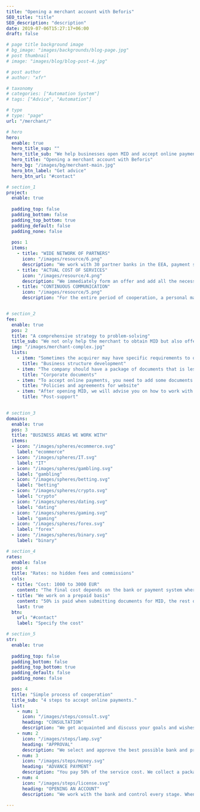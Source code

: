 ```yaml
---
title: "Opening a merchant account with Beforis"
SEO_title: "title"
SEO_description: "description"
date: 2019-07-06T15:27:17+06:00
draft: false

# page title background image
# bg_image: "images/backgrounds/blog-page.jpg"
# post thumbnail
# image: "images/blog/blog-post-4.jpg"

# post author
# author: "xfr"

# taxonomy
# categories: ["Automation System"]
# tags: ["Advice", "Automation"]

# type
# type: "page"
url: "/merchant/"

# hero
hero:
  enable: true
  hero_title_sup: ""
  hero_title_sub: "We help businesses open MID and accept online payments from all over the world"
  hero_title: "Opening a merchant account with Beforis"
  hero_bg: "/images/bg/merchant-main.jpg"
  hero_btn_label: "Get advice"
  hero_btn_url: "#contact"

# section_1
project:
  enable: true
  
  padding_top: false
  padding_bottom: false
  padding_top_bottom: true
  padding_default: false
  padding_none: false
  
  pos: 1
  items: 
    - title: "WIDE NETWORK OF PARTNERS"
      icon: "/images/resource/6.png"
      description: "We work with 30 partner banks in the EEA, payment systems and aggregators. That allows us to provide the best solutions for our customers."
    - title: "ACTUAL COST OF SERVICES"
      icon: "/images/resource/4.png"
      description: "We immediately form an offer and add all the necessary services. So you can immediately see the required scope of work and their final cost."
    - title: "CONTINUOUS COMMUNICATION"
      icon: "/images/resource/5.png"
      description: "For the entire period of cooperation, a personal manager is assigned to you so that you can quickly receive information and know who you can ask for help."


# section_2
fee:   
  enable: true
  pos: 2
  title: "A comprehensive strategy to problem-solving"
  title_sub: "We not only help the merchant to obtain MID but also offer additional services."
  img: "/images/merchant-complex.jpg"
  lists:
    - item: "Sometimes the acquirer may have specific requirements to open MID - a unique company manager, VAT number and a separate office address. We will build or adapt the business structure, considering the requirements of the payment partner."
      title: "Business structure development"
    - item: "The company should have a package of documents that is less than 3 months old to open MID. If something is missing or the document is expired, we will help you deal with this problem"
      title: "Corporate documents"
    - item: "To accept online payments, you need to add some documents to your website – policies, rules, offers. The Beforis specialists will prepare a package of documents required for your business type."
      title: "Policies and agreements for website"
    - item: "After opening MID, we will advise you on how to work with a payment partner."
      title: "Post-support"

  
# section_3
domains:
  enable: true
  pos: 3
  title: "BUSINESS AREAS WE WORK WITH"
  items:
  - icon: "/images/spheres/ecommerce.svg"
    label: "ecommerce"  
  - icon: "/images/spheres/IT.svg"
    label: "IT"  
  - icon: "/images/spheres/gambling.svg"
    label: "gambling"  
  - icon: "/images/spheres/betting.svg"
    label: "betting"  
  - icon: "/images/spheres/crypto.svg"
    label: "crypto"  
  - icon: "/images/spheres/dating.svg"
    label: "dating"  
  - icon: "/images/spheres/gaming.svg"
    label: "gaming"  
  - icon: "/images/spheres/forex.svg"
    label: "forex"  
  - icon: "/images/spheres/binary.svg"
    label: "binary"

# section_4
rates:
  enable: false
  pos: 4
  title: "Rates: no hidden fees and commissions"
  cols:
  - title: "Cost: 1000 to 3000 EUR"
    content: "The final cost depends on the bank or payment system where you want to open MID."
  - title: "We work on a prepaid basis"
    content: "50% is paid when submitting documents for MID, the rest of the amount is charged after receiving access to the merchant account."
    last: true
  btn:
    url: "#contact"
    label: "Specify the cost"

# section_5
str:
  enable: true
  
  padding_top: false
  padding_bottom: false
  padding_top_bottom: true
  padding_default: false
  padding_none: false

  pos: 4
  title: "Simple process of cooperation"
  title_sub: "4 steps to accept online payments."
  list:
    - num: 1
      icon: "/images/steps/consult.svg"
      heading: "CONSULTATION"
      description: "We get acquainted and discuss your goals and wishes. After that, the manager prepares several offers." 
    - num: 2
      icon: "/images/steps/lamp.svg"
      heading: "APPROVAL"
      description: "We select and approve the best possible bank and provider to work with the merchant account."
    - num: 3
      icon: "/images/steps/money.svg"
      heading: "ADVANCE PAYMENT"
      description: "You pay 50% of the service cost. We collect a package of documents and start the process of obtaining MID."
    - num: 4
      icon: "/images/steps/license.svg"
      heading: "OPENING AN ACCOUNT"
      description: "We work with the bank and control every stage. When everything is ready, we give you the details and access to MID, and you pay the remaining 50%."
      
---
```


